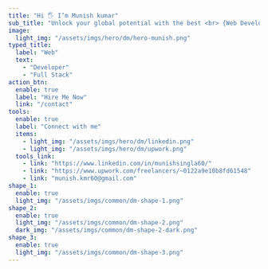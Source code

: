```yaml
---
title: "Hi 🖐 I’m Munish kumar"
sub_title: "Unlock your global potential with the best <br> {Web Development} tools"
image:
  light_img: "/assets/imgs/hero/dm/hero-munish.png"
typed_title:
  label: "Web"
  text:
    - "Developer"
    - "Full Stack"
action_btn:
  enable: true
  label: "Hire Me Now"
  link: "/contact"
tools:
  enable: true
  label: "Connect with me"
  items:
    - light_img: "/assets/imgs/hero/dm/linkedin.png"
    - light_img: "/assets/imgs/hero/dm/upwork.png"
  tools_link:
    - link: "https://www.linkedin.com/in/munishsingla60/"
    - link: "https://www.upwork.com/freelancers/~0122a9e10b8fd61548"
    - link: "munish.kmr60@gmail.com"
shape_1:
  enable: true
  light_img: "/assets/imgs/common/dm-shape-1.png"
shape_2:
  enable: true
  light_img: "/assets/imgs/common/dm-shape-2.png"
  dark_img: "/assets/imgs/common/dm-shape-2-dark.png"
shape_3:
  enable: true
  light_img: "/assets/imgs/common/dm-shape-3.png"
---
```

